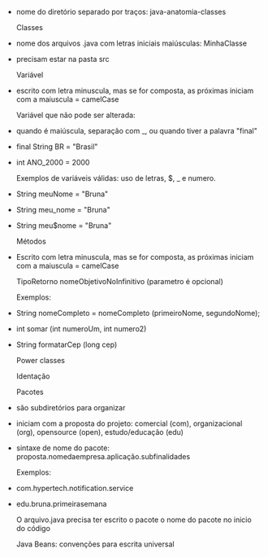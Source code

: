 - nome do diretório separado por traços: java-anatomia-classes

  

  Classes

- nome dos arquivos .java com letras iniciais maiúsculas: MinhaClasse

- precisam estar na pasta src

  

  Variável

- escrito com letra minuscula, mas se for composta, as próximas iniciam com a maiuscula = camelCase

  

  Variável que não pode ser alterada:

- quando é maiúscula, separação com _, ou quando tiver a palavra "final"

- final String BR = "Brasil"

- int ANO_2000 = 2000

  

  Exemplos de variáveis válidas: uso de letras, $, _ e numero.

- String meuNome = "Bruna"

- String meu_nome = "Bruna"

- String meu$nome = "Bruna"

  

  Métodos

- Escrito com letra minuscula, mas se for composta, as próximas iniciam com a maiuscula = camelCase

  TipoRetorno nomeObjetivoNoInfinitivo (parametro é opcional)

  

  Exemplos: 

- String nomeCompleto = nomeCompleto (primeiroNome, segundoNome);

- int somar (int numeroUm, int numero2)

- String formatarCep (long cep)

  

  Power classes

  

  Identação

  

  Pacotes

- são subdiretórios para organizar

- iniciam com a proposta do projeto: comercial (com), organizacional (org), opensource (open), estudo/educação (edu)

- sintaxe de nome do pacote: proposta.nomedaempresa.aplicação.subfinalidades

  

  Exemplos:

- com.hypertech.notification.service

- edu.bruna.primeirasemana

  O arquivo.java precisa ter escrito o pacote o nome do pacote no inicio do código

  

  Java Beans: convenções para escrita universal











